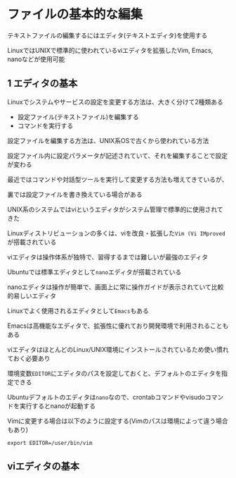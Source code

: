 # ファイルの基本的な編集

テキストファイルの編集するにはエディタ(テキストエディタ)を使用する

LinuxではUNIXで標準的に使われているviエディタを拡張したVim, Emacs, nanoなどが使用可能

## 1 エディタの基本

Linuxでシステムやサービスの設定を変更する方法は、大きく分けて2種類ある

- 設定ファイル(テキストファイル)を編集する
- コマンドを実行する

設定ファイルを編集する方法は、UNIX系OSで古くから使われている方法

設定ファイル内に設定パラメータが記述されていて、それを編集することで設定が変わる

最近ではコマンドや対話型ツールを実行して変更する方法も増えてきているが、

裏では設定ファイルを書き換えている場合がある

UNIX系のシステムではviというエディタがシステム管理で標準的に使用されてきた

Linuxディストリビューションの多くは、viを改良・拡張した`Vim (Vi IMproved`が搭載されている

viエディタは操作体系が独特で、習得するまでは難しいが最強のエディタ

Ubuntuでは標準エディタとして`nano`エディタが搭載されている

nanoエディタは操作が簡単で、画面上に常に操作ガイドが表示されていて比較的易しいエディタ

Linuxでよく使用されるエディタとして`Emacs`もある

Emacsは高機能なエディタで、拡張性に優れており開発環境で利用されることもある

viエディタはほとんどのLinux/UNIX環境にインストールされているため使い慣れておく必要あり

環境変数`EDITOR`にエディタのパスを設定しておくと、デフォルトのエディタを指定できる

Ubuntuデフォルトのエディタは`nano`なので、crontabコマンドやvisudoコマンドを実行するとnanoが起動する

Vimに変更する場合は以下のように設定する(Vimのパスは環境によって違う場合もあり)

```
export EDITOR=/user/bin/vim
```

## viエディタの基本

